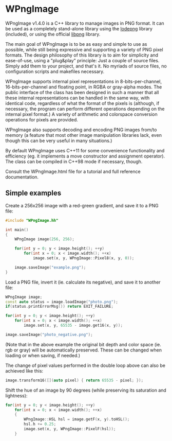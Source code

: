 # WPngImage
WPngImage v1.4.0 is a C++ library to manage images in PNG format. It can be used as a completely stand-alone library using the [lodepng](http://lodev.org/lodepng/) library (included), or using the official [libpng](http://www.libpng.org/) library.

The main goal of WPngImage is to be as easy and simple to use as possible, while still being expressive and supporting a variety of PNG pixel formats. The design philosophy of this library is to aim for simplicity and ease-of-use, using a "plug&play" principle: Just a couple of source files. Simply add them to your project, and that's it. No myriads of source files, no configuration scripts and makefiles necessary.

WPngImage supports internal pixel representations in 8-bits-per-channel, 16-bits-per-channel and floating point, in RGBA or gray-alpha modes. The public interface of the class has been designed in such a manner that all these internal representations can be handled in the same way, with identical code, regardless of what the format of the pixels is (although, if necessary, the program can perform different operations depending on the internal pixel format.) A variety of arithmetic and colorspace conversion operations for pixels are provided.

WPngImage also supports decoding and encoding PNG images from/to memory (a feature that most other image manipulation libraries lack, even though this can be very useful in many situations.)

By default WPngImage uses C++11 for some convenience functionality and efficiency (eg. it implements a move constructor and assignment operator). The class can be compiled in C++98 mode if necessary, though.

Consult the WPngImage.html file for a tutorial and full reference documentation.

## Simple examples

Create a 256x256 image with a red-green gradient, and save it to a PNG file:

```c++
#include "WPngImage.hh"

int main()
{
    WPngImage image(256, 256);

    for(int y = 0; y < image.height(); ++y)
        for(int x = 0; x < image.width(); ++x)
            image.set(x, y, WPngImage::Pixel8(x, y, 0));

    image.saveImage("example.png");
}
```

Load a PNG file, invert it (ie. calculate its negative), and save it to another file:

```c++
WPngImage image;
const auto status = image.loadImage("photo.png");
if(status.printErrorMsg()) return EXIT_FAILURE;

for(int y = 0; y < image.height(); ++y)
    for(int x = 0; x < image.width(); ++x)
        image.set(x, y, 65535 - image.get16(x, y));

image.saveImage("photo_negative.png");
```

(Note that in the above example the original bit depth and color space (ie. rgb or gray) will be automatically preserved. These can be changed when loading or when saving, if needed.)

The change of pixel values performed in the double loop above can also be achieved like this:

```c++
image.transform16([](auto pixel) { return 65535 - pixel; });
```

Shift the hue of an image by 90 degrees (while preserving its saturation and lightness):

```c++
for(int y = 0; y < image.height(); ++y)
    for(int x = 0; x < image.width(); ++x)
    {
        WPngImage::HSL hsl = image.getF(x, y).toHSL();
        hsl.h += 0.25;
        image.set(x, y, WPngImage::PixelF(hsl));
    }
```
